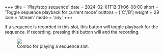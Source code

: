 +++
title = 'Play/stop sequence'
date = 2024-02-01T12:31:06-08:00
short = 'Toggle sequence playback for current mode'
buttons = ['C','B']
weight = 29
icon = 'stream'
mode = 'any'
+++

If a sequence is recorded in this slot, this button will toggle playback for the sequence. If recording, pressing this button will end the recording.


<figure class="imgcombo">
<img loading="lazy" src="/img/sequence_play.png">
<figcaption>Combo for playing a sequence slot.</figcaption>
</figure>
